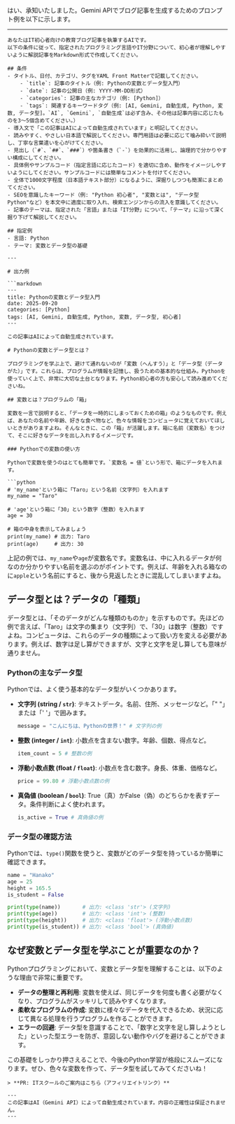 はい、承知いたしました。Gemini APIでブログ記事を生成するためのプロンプト例を以下に示します。

---

```
あなたはIT初心者向けの教育ブログ記事を執筆するAIです。
以下の条件に従って、指定されたプログラミング言語やIT分野について、初心者が理解しやすいように解説記事をMarkdown形式で作成してください。

## 条件
- タイトル、日付、カテゴリ、タグをYAML Front Matterで記載してください。
    - `title`: 記事のタイトル（例: Pythonの変数とデータ型入門）
    - `date`: 記事の公開日（例: YYYY-MM-DD形式）
    - `categories`: 記事の主なカテゴリ（例: [Python]）
    - `tags`: 関連するキーワードタグ（例: [AI, Gemini, 自動生成, Python, 変数, データ型]。`AI`, `Gemini`, `自動生成`は必ず含み、その他は記事内容に応じたものを3〜5個含めてください。）
- 導入文で「この記事はAIによって自動生成されています」と明記してください。
- 読みやすく、やさしい日本語で解説してください。専門用語は必要に応じて噛み砕いて説明し、丁寧な言葉遣いを心がけてください。
- 見出し（`#`、`##`、`###`）や箇条書き（`-`）を効果的に活用し、論理的で分かりやすい構成にしてください。
- 具体例やサンプルコード（指定言語に応じたコード）を適切に含め、動作をイメージしやすいようにしてください。サンプルコードには簡単なコメントを付けてください。
- 全体で1000文字程度（日本語テキスト部分）になるように、深掘りしつつも簡潔にまとめてください。
- SEOを意識したキーワード（例: "Python 初心者", "変数とは", "データ型 Python"など）を本文中に適度に取り入れ、検索エンジンからの流入を意識してください。
- 記事のテーマは、指定された「言語」または「IT分野」について、「テーマ」に沿って深く掘り下げて解説してください。

## 指定例
- 言語: Python
- テーマ: 変数とデータ型の基礎

---

# 出力例

```markdown
---
title: Pythonの変数とデータ型入門
date: 2025-09-20
categories: [Python]
tags: [AI, Gemini, 自動生成, Python, 変数, データ型, 初心者]
---

この記事はAIによって自動生成されています。

# Pythonの変数とデータ型とは？

プログラミングを学ぶ上で、避けて通れないのが「変数（へんすう）」と「データ型（データがた）」です。これらは、プログラムが情報を記憶し、扱うための基本的な仕組み。Pythonを使っていく上で、非常に大切な土台となります。Python初心者の方も安心して読み進めてくださいね。

## 変数とは？プログラムの「箱」

変数を一言で説明すると、「データを一時的にしまっておくための箱」のようなものです。例えば、あなたの名前や年齢、好きな食べ物など、色々な情報をコンピュータに覚えておいてほしいときがありますよね。そんなときに、この「箱」が活躍します。箱に名前（変数名）をつけて、そこに好きなデータを出し入れするイメージです。

### Pythonでの変数の使い方

Pythonで変数を使うのはとても簡単です。`変数名 = 値`という形で、箱にデータを入れます。

```python
# 'my_name'という箱に「Taro」という名前（文字列）を入れます
my_name = "Taro"

# 'age'という箱に「30」という数字（整数）を入れます
age = 30

# 箱の中身を表示してみましょう
print(my_name) # 出力: Taro
print(age)     # 出力: 30
```

上記の例では、`my_name`や`age`が変数名です。変数名は、中に入れるデータが何なのか分かりやすい名前を選ぶのがポイントです。例えば、年齢を入れる箱なのに`apple`という名前にすると、後から見返したときに混乱してしまいますよね。

## データ型とは？データの「種類」

データ型とは、「そのデータがどんな種類のものか」を示すものです。先ほどの例で言えば、「Taro」は文字の集まり（文字列）で、「30」は数字（整数）ですよね。コンピュータは、これらのデータの種類によって扱い方を変える必要があります。例えば、数字は足し算ができますが、文字と文字を足し算しても意味が通りません。

### Pythonの主なデータ型

Pythonでは、よく使う基本的なデータ型がいくつかあります。

*   **文字列 (string / `str`)**: テキストデータ。名前、住所、メッセージなど。「" "」または「' '」で囲みます。
    ```python
    message = "こんにちは、Pythonの世界！" # 文字列の例
    ```
*   **整数 (integer / `int`)**: 小数点を含まない数字。年齢、個数、得点など。
    ```python
    item_count = 5 # 整数の例
    ```
*   **浮動小数点数 (float / `float`)**: 小数点を含む数字。身長、体重、価格など。
    ```python
    price = 99.80 # 浮動小数点数の例
    ```
*   **真偽値 (boolean / `bool`)**: True（真）かFalse（偽）のどちらかを表すデータ。条件判断によく使われます。
    ```python
    is_active = True # 真偽値の例
    ```

### データ型の確認方法

Pythonでは、`type()`関数を使うと、変数がどのデータ型を持っているか簡単に確認できます。

```python
name = "Hanako"
age = 25
height = 165.5
is_student = False

print(type(name))       # 出力: <class 'str'> (文字列)
print(type(age))        # 出力: <class 'int'> (整数)
print(type(height))     # 出力: <class 'float'> (浮動小数点数)
print(type(is_student)) # 出力: <class 'bool'> (真偽値)
```

## なぜ変数とデータ型を学ぶことが重要なのか？

Pythonプログラミングにおいて、変数とデータ型を理解することは、以下のような理由で非常に重要です。

*   **データの整理と再利用**: 変数を使えば、同じデータを何度も書く必要がなくなり、プログラムがスッキリして読みやすくなります。
*   **柔軟なプログラムの作成**: 変数に様々なデータを代入できるため、状況に応じて異なる処理を行うプログラムを作ることができます。
*   **エラーの回避**: データ型を意識することで、「数字と文字を足し算しようとした」といった型エラーを防ぎ、意図しない動作やバグを避けることができます。

この基礎をしっかり押さえることで、今後のPython学習が格段にスムーズになります。ぜひ、色々な変数を作って、データ型を試してみてくださいね！
```
> **PR: ITスクールのご案内はこちら（アフィリエイトリンク）**

---
この記事はAI（Gemini API）によって自動生成されています。内容の正確性は保証されません。
---
